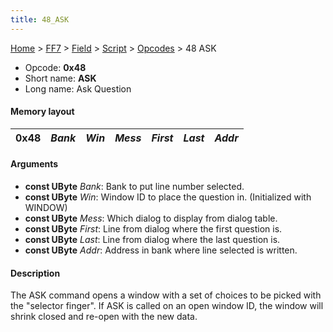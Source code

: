 ```yaml
---
title: 48_ASK
---
```


[Home](../../../../index.md) > [FF7](../../../../FF7.md) > [Field](../../../Field.md) > [Script](../../Script.md) > [Opcodes](../Opcodes.md) > 48 ASK

-   Opcode: **0x48**
-   Short name: **ASK**
-   Long name: Ask Question

#### Memory layout

| 0x48 | *Bank* | *Win* | *Mess* | *First* | *Last* | *Addr* |
|------|--------|-------|--------|---------|--------|--------|

#### Arguments

-   **const UByte** *Bank*: Bank to put line number selected.
-   **const UByte** *Win*: Window ID to place the question in. (Initialized with WINDOW)
-   **const UByte** *Mess*: Which dialog to display from dialog table.
-   **const UByte** *First*: Line from dialog where the first question is.
-   **const UByte** *Last*: Line from dialog where the last question is.
-   **const UByte** *Addr*: Address in bank where line selected is written.

#### Description

The ASK command opens a window with a set of choices to be picked with the "selector finger". If ASK is called on an open window ID, the window will shrink closed and re-open with the new data.
